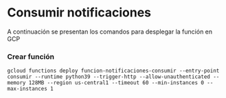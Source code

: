 # Consumir notificaciones

A continuación se presentan los comandos para desplegar la función en GCP

### Crear función

```
gcloud functions deploy funcion-notificaciones-consumir --entry-point consumir --runtime python39 --trigger-http --allow-unauthenticated --memory 128MB --region us-central1 --timeout 60 --min-instances 0 --max-instances 1
```
